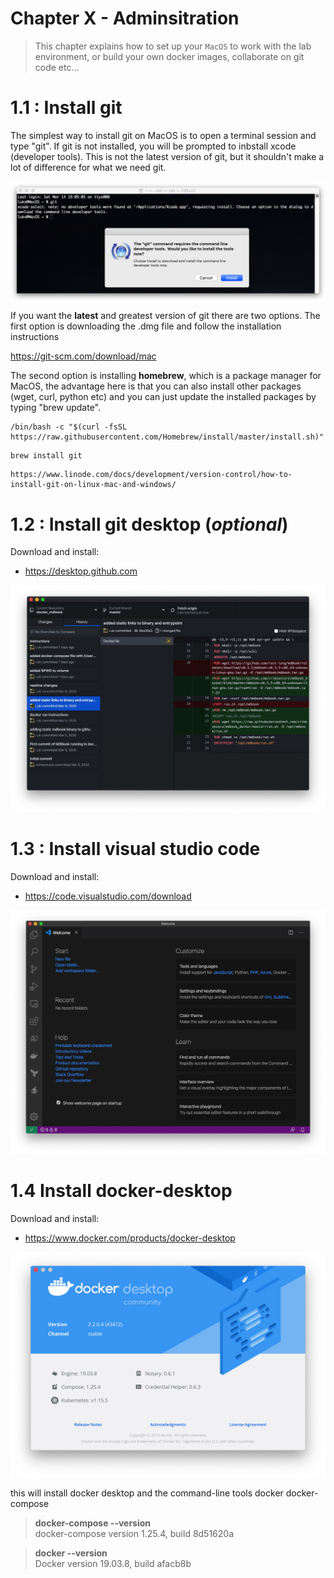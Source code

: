 # Chapter X - Adminsitration

>This chapter explains how to set up your `MacOS` to work with the lab environment, or build your own docker images, collaborate on git code etc...

1.1 : Install git 
====

The simplest way to install git on MacOS is to open a terminal session and type "git". If git is not installed, you will be prompted to inbstall xcode (developer tools). This is not the latest version of git, but it shouldn't make a lot of difference for what we need git.

![Screenshot command](./assets/08-gitinstall.jpg)

If you want the **latest** and greatest version of git there are two options. The first option is downloading the .dmg file and follow the installation instructions 

https://git-scm.com/download/mac

The second option is installing **homebrew**, which is a package manager for MacOS, the advantage here is that you can also install other packages (wget, curl, python etc) and you can just update the installed packages by typing "brew update".

```code
/bin/bash -c "$(curl -fsSL https://raw.githubusercontent.com/Homebrew/install/master/install.sh)"
```
```code
brew install git
```

    https://www.linode.com/docs/development/version-control/how-to-install-git-on-linux-mac-and-windows/

1.2 : Install git desktop (***optional***)
====

Download and install:
- https://desktop.github.com

![Screenshot Github](./assets/01-gitdesktop.jpg)

1.3 : Install visual studio code
====

Download and install:
- https://code.visualstudio.com/download

![Screenshot Github](./assets/01-vscode.jpg)

1.4 Install docker-desktop
====

Download and install:
- https://www.docker.com/products/docker-desktop

![Screenshot Github](./assets/01-dockerdesktop.jpg)

this will install docker desktop and the command-line tools
    docker
    docker-compose

>**docker-compose --version**  
docker-compose version 1.25.4, build 8d51620a  

>**docker --version**        
Docker version 19.03.8, build afacb8b
